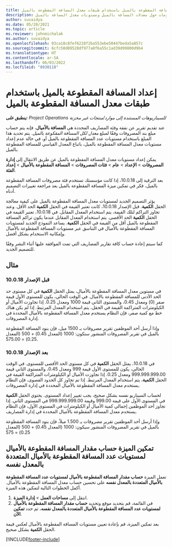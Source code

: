 ```yaml
---
title: إعداد المسافة المقطوعة بالميل باستخدام طبقات معدل المسافة المقطوعة بالميل
description: يوفر هذا المقال معلومات حول معدلات المسافة بالميل ومستويات معدل المسافة بالميل‬.
author: suvaidya
ms.date: 05/20/2021
ms.topic: article
ms.reviewer: johnmichalak
ms.author: suvaidya
ms.openlocfilehash: 03ca18c8fef6228f2ba553ebe50447beda5a857c
ms.sourcegitcommit: 6cfc50d89528df977a8f6a55c1ad39d99800d9b4
ms.translationtype: HT
ms.contentlocale: ar-SA
ms.lasthandoff: 06/03/2022
ms.locfileid: "8930118"
---
```

# <a name="set-up-mileage-using-mileage-rate-tiers"></a>إعداد المسافة المقطوعة بالميل باستخدام طبقات معدل المسافة المقطوعة بالميل

_**ينطبق على:** Project Operations للسيناريوهات المستندة إلى موارد/منتجات غير مخزنة‬_

عند تقديم تقرير عن نفقة وفئة المصاريف المحددة هي **المسافة بالأميال**، فإنه يتم حساب مبلغ بند المصروفات وفقًا لمبلغ *معدل لكل المسافة المقكوعة بالميل*. يتم تحديد هذا المبلغ باستخدام مستويات عدد المسافة المقطوعة بالميل أو، في حالة عدم إعداد مستويات معدل المسافة المقطوعة بالميل، باتباع المعدل القياسي للمسافة المقطوعة بالميل. 

يمكن إعداد مستويات معدل المسافة المقطوعة بالميل عن طريق الانتقال إلى **إدارة المصروفات** > **الإعداد** > **عام** > **فئات المصروفات** > **المسافة المقطوعة بالأميال** > **إعداد الفئة**.

بعد الترقية إلى 10.0.18، إذا كانت مؤسستك تستخدم فئة مصروفات المسافة المقطوعة بالميل، فكر في تمكين ميزة المسافة المقطوعة بالميل بعد مراجعة تغييرات التصميم أدناه. 

يؤثر التصميم الجديد لمستويات معدل المسافة المقطوعة بالميل على كيفية معالجة الحقل **الكمية**. قبل الإصدار 10.0.18، كانت تعتبر القيمة في الحقل **الكمية** الحد الأقل. وعند تجاوز التراكم لتلك القيمة، يتم استخدام المعدل المقابل.  في 10.0.18، تعتبر القيمة في الحقل **الكمية** الحد الأقصى. يتم استخدام المعدل المقابل عندما يكون تراكم المسافة المقطوعة بالميل أقل من القيمة في الحقل **الكمية**.  يساعد النموذج الجديد لمستويات المسافة المقطوعة بالأميال في التناسق عبر مستويات المسافة المقطوعة بالأميال وإمكانية الاستخدام بشكل أفضل.   

كما سيتم إعادة حساب كافة تقارير المصاريف التي تمت الموافقة عليها أثناء النشر وفقًا للتصميم الجديد.

## <a name="example"></a>مثال
 
### <a name="before-version-10018"></a>قبل الإصدار 10.0.18
في مستوين معدل المسافة المقطوعة بالأميال، يمثل الحقل **الكمية** في كل مستوى حد الحد الأدنى للمسافة المقطوعة بالأميال. في الوقت الحالي، يكون للمستوى الأول قيمة صفر (0) ومعدل 0.45، والمستوى الثاني قيمة 1000 ومعدل 0.25. إذا تجاوزت الأميال أو الكيلومترات المتراكمة القيمة في الحقل، يتم استخدام المعدل المرتبط. إذا لم يكن هناك خط مع كمية صفر، فإن النظام يستخدم معدل المسافة المقطوعة بالأميال المحددة في إدارة المصروفات. 
 
وإذا أرسل أحد الموظفين تقرير مصروفات بـ 1500 ميل، فإن بنود المسافة المقطوعة بالميل في تقرير المصروفات المنشور ستكون: 1000 (المعدل 0.45) + 500 (المعدل 0.25) = 575.00.

### <a name="after-version-10018"></a>بعد الإصدار 10.0.18
في 10.0.18، يمثل الحقل **الكمية** في كل مستوى الحد الأقصى للمستوى. في الوقت الحالي، يكون للمستوى الأول قيمة 999 ومعدل 0.45، والمستوى الثاني قيمة 999.999.999.00 ومعدل 0.25. إذا تجاوزت الأميال أو الكيلومترات المتراكمة القيمة في الحقل **الكمية**، يتم استخدام المعدل المرتبط. إذا تم تجاوز كل الحدود القصوى، فإن النظام يستخدم معدل المسافة المقطوعة بالأميال المحددة في إدارة المصروفات. 
 
لحساب السيناريو نفسه بشكل صحيح، يجب تغيير إعداد المستوى. يحتوي الحقل **الكمية** في المستوى الأول على قيمة 999.00 وقيمة 999.999.999.00 في المستوى الثاني. إذا تجاوز أحد الموظفين إجمالي كمية الأميال أو الكيلومترات في المستوى الأول، فإن النظام يستخدم معدل المسافة المقطوعة بالأميال المحددة في إدارة المصاريف. 
  
وإذا أرسل أحد الموظفين تقرير مصروفات بـ 1.500 ميلاً، فإن بنود المسافة المقطوعة بالميل في تقرير المصروفات المنشور سيكون: 1000 (المعدل 0.45) + 500 (المعدل 0.25) = 575

## <a name="enable-the-mileage-amount-calculation-for-multiple-mileage-tiers-with-same-rate-feature"></a>تمكين الميزة حساب مقدار المسافة المقطوعة بالأميال لمستويات عدد المسافة المقطوعة بالأميال المتعددة بالمعدل نفسه

تعمل الميزة **حساب مقدار المسافة المقطوعة بالأميال لمستويات عدد المسافة المقطوعة بالأميال المتعددة بالمعدل نفسه** على تحسين حساب معدل المسافة المقطوعة بالأميال. أكمل الخطوات التالية لتمكين هذه الميزة.

1. انتقل إلى **مساحات العمل** > **إدارة الميزة**. 
2. في القائمة، قم بتحديد موقع وتحديد **حساب مقدار المسافة المقطوعة بالأميال لمستويات عدد المسافة المقطوعة بالأميال المتعددة بالمعدل نفسه‬**، ثم حدد **تمكين الآن**.

بعد تمكين الميزة، قم بإعادة تعيين مستويات المسافة المقطوعة بالأميال لعكس قيمة الحقل **الكمية** بشكل صحيح. 


[!INCLUDE[footer-include](../includes/footer-banner.md)]
